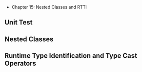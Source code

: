 * Chapter 15: Nested Classes and RTTI

## Unit Test

## Nested Classes

## Runtime Type Identification and Type Cast Operators
 